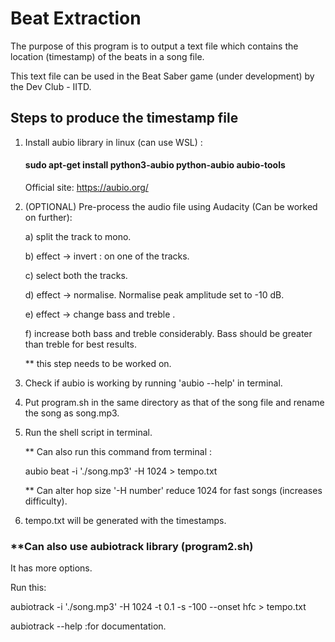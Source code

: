 # Beat Extraction

The purpose of this program is to output a text file which contains the location (timestamp) of the beats in a song file.

This text file can be used in the Beat Saber game (under development) by the Dev Club - IITD.

## Steps to produce the timestamp file

1) Install aubio library in linux (can use WSL) :
    
    #### sudo apt-get install python3-aubio python-aubio aubio-tools

    Official site:  https://aubio.org/

2) (OPTIONAL) Pre-process the audio file using Audacity (Can be worked on further):

    a) split the track to mono.
    
    b) effect -> invert : on one of the tracks.

    c) select both the tracks.

    d) effect -> normalise.  Normalise peak amplitude set to -10 dB.

    e) effect -> change bass and treble .

    f) increase both bass and treble considerably. Bass should be greater than treble for best results.

    ** this step needs to be worked on.

3) Check if aubio is working by running 'aubio --help' in terminal.

4) Put program<i></i>.sh in the same directory as that of the song file and rename the song as song.mp3.

5) Run the shell script in terminal.

    ** Can also run this command from terminal :

    aubio beat -i './song.mp3' -H 1024 > tempo.txt

    ** Can alter hop size '-H number' reduce 1024 for fast songs (increases difficulty).

6) tempo.txt will be generated with the timestamps.


### **Can also use aubiotrack library (program2.<i></i>sh)

It has more options.

Run this: 

aubiotrack -i './song.mp3' -H 1024 -t 0.1 -s -100 --onset hfc > tempo.txt 

aubiotrack --help  :for documentation.
